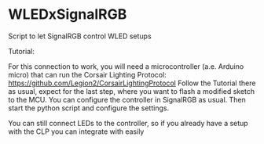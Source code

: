 # WLEDxSignalRGB
Script to let SignalRGB control WLED setups

Tutorial:

For this connection to work, you will need a microcontroller (a.e. Arduino micro) that can run the Corsair Lighting Protocol: 
https://github.com/Legion2/CorsairLightingProtocol
Follow the Tutorial there as usual, expect for the last step, where you want to flash a modified sketch to the MCU.
You can configure the controller in SignalRGB as usual.
Then start the python script and configure the settings.


You can still connect LEDs to the controller, so if you already have a setup with the CLP you can integrate with easily

